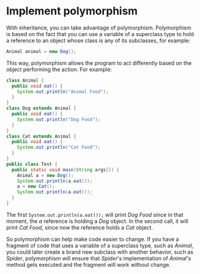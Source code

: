 # Implement polymorphism

With inheritance, you can take advantage of polymorphism. Polymorphism is based on the fact that you can use a variable of a superclass type to hold a reference to an object whose class is any of its subclasses, for example:
````java
Animal animal = new Dog();
````

This way, polymorphism allows the program to act differently based on the object performing the action. For example:
````java
class Animal {
  public void eat() {
    System.out.println("Animal Food");
  }
}
class Dog extends Animal {
  public void eat() {
    System.out.println("Dog Food");
  }
}
class Cat extends Animal {
  public void eat() {
    System.out.println("Cat Food");
  }
}
public class Test {
  public static void main(String args[]) {
    Animal a = new Dog();
    System.out.println(a.eat());
    a = new Cat();
    System.out.println(a.eat());
  }
}
````
The first `System.out.println(a.eat());` will print *Dog Food* since in that moment, the *a* reference is holding a *Dog* object. In the second call, it will print *Cat Food*, since now the reference holds a *Cat* object.

So polymorphism can help make code easier to change. If you have a fragment of code that uses a variable of a superclass type, such as *Animal*, you could later create a brand new subclass with another behavior, such as *Spider*, polymorphism will ensure that *Spider*'s implementation of *Animal*'s method gets executed and the fragment will work without change. 
